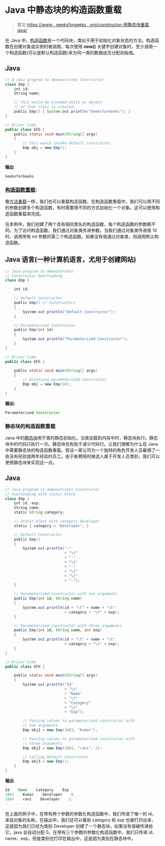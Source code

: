 # Java 中静态块的构造函数重载

> 原文:[https://www . geeksforgeeks . org/constructor-用静态块重载 java/](https://www.geeksforgeeks.org/constructor-overloading-with-static-block-in-java/)

在 Java 中，[构造函数](https://www.geeksforgeeks.org/constructors-in-java/)是一个代码块，类似于用于初始化对象状态的方法。构造函数在创建对象或实例时被调用。每次使用 **new()** 关键字创建对象时，至少调用一个构造函数(可以是默认构造函数)来为同一类的数据成员分配初始值。

## Java

```java
// A Java program to demonstrates Constructor
class Emp {
    int id;
    String name;

    // this would be invoked while an object
    // of that class is created.
    public Emp() { System.out.println("GeeksforGeeks"); }
}

// Driver Code
public class GFG {
    public static void main(String[] args)
    {
        // this would invoke default constructor.
        Emp obj = new Emp();
    }
}
```

**输出**

```java
GeeksforGeeks
```

### [构造函数重载](https://www.geeksforgeeks.org/constructor-overloading-java/):

像[方法重载](https://www.geeksforgeeks.org/overloading-in-java/)一样，我们也可以重载构造函数。在构造函数重载中，我们可以用不同的参数创建多个构造函数，有时需要用不同的方式初始化一个对象。这可以使用构造函数重载来完成。

在本例中，我们创建了两个具有相同类名的构造函数，每个构造函数的参数都不同，为了访问构造函数，我们通过对象类传递参数。当我们通过对象类传递值 10 时，调用带有 int 参数的第二个构造函数，如果没有值通过对象类，则调用默认构造函数。

## Java 语言(一种计算机语言，尤用于创建网站)

```java
// Java program to demonstrates
// Constructor Overloading
class Emp {

    int id;

    // Default Constructor
    public Emp() // Constructor1
    {
        System.out.println("Default Constructor");
    }

    // Parameterized Constructor
    public Emp(int id)
    {
        System.out.println("Parameterized Constructor");
    }
}

// Driver Code
public class GFG {

    public static void main(String[] args)
    {
        // Accessing parameterized constructor
        Emp obj = new Emp(10);
    }
}
```

**输出:**

```java
Parameterized Constructor
```

### 静态块的构造函数重载

Java 中的[静态块](https://www.geeksforgeeks.org/g-fact-79/)用于类的静态初始化。当类加载到内存中时，静态块执行。静态块中的代码只执行一次。静态块也有助于减少代码行。让我们理解为什么在 Java 中需要静态块的构造函数重载。假设一家公司为一个独特的角色开发人员雇佣了一些没有经验或两年经验的员工。由于新聘用的候选人属于开发人员类别，我们可以使用静态块来实现这一点。

## Java

```java
// Java program to demonstrates Constructor
// Overloading with static block
class Emp {
    int id, exp;
    String name;
    static String category;

    // Static block with category Developer
    static { category = "Developer"; }

    // Default Constructor
    public Emp()
    {
        System.out.println("-"
                           + "\t"
                           + "-"
                           + "\t"
                           + "-"
                           + "\t"
                           + "\t"
                           + "-");
    }

    // Parameterized Constructor with two arguments
    public Emp(int id, String name)
    {
        System.out.println(id + "\t" + name + "\t"
                           + category + "\t" + exp);
    }

    // Parameterized Constructor with three arguments
    public Emp(int id, String name, int exp)
    {
        System.out.println(id + "\t" + name + "\t"
                           + category + "\t" + exp);
    }
}

// Driver Code
public class GFG {

    public static void main(String[] args)
    {
        System.out.println("Id"
                           + "\t"
                           + "Name"
                           + "\t"
                           + "Category"
                           + "\t"
                           + "Exp");

        // Passing values to parameterized constructor with
        // two arguments
        Emp obj1 = new Emp(1863, "Kumar");

        // Passing values to parameterized constructor with
        // three arguments
        Emp obj2 = new Emp(1864, "ravi", 2);

        // Calling Default COnstructor
        Emp obj3 = new Emp();
    }
}
```

**输出**

```java
Id    Name    Category    Exp
1863    Kumar    Developer    0
1864    ravi    Developer    2
-    -    -        -
```

在上面的例子中，在带有两个参数的参数化构造函数中，我们传递了唯一的 id，来自对象的名称，在输出中，我们还可以看到 category 和 exp 也被打印出来，这是因为我们已经为类别 Developer 创建了一个静态块，如果没有值被传递给它，java 会自动分配 0。在带有三个参数的参数化构造函数中，我们只传递 id、name、exp，但是类别也打印在输出中，这是因为类别在静态块中。
